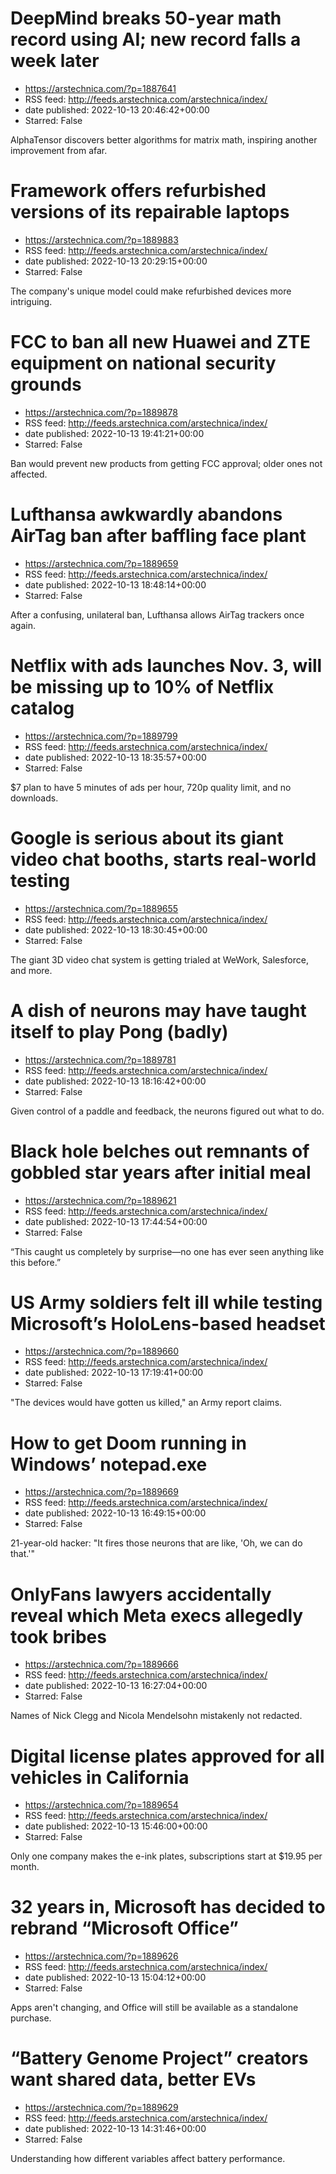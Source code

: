 # DeepMind breaks 50-year math record using AI; new record falls a week later
 - https://arstechnica.com/?p=1887641
 - RSS feed: http://feeds.arstechnica.com/arstechnica/index/
 - date published: 2022-10-13 20:46:42+00:00
 - Starred: False

AlphaTensor discovers better algorithms for matrix math, inspiring another improvement from afar.

# Framework offers refurbished versions of its repairable laptops
 - https://arstechnica.com/?p=1889883
 - RSS feed: http://feeds.arstechnica.com/arstechnica/index/
 - date published: 2022-10-13 20:29:15+00:00
 - Starred: False

The company's unique model could make refurbished devices more intriguing.

# FCC to ban all new Huawei and ZTE equipment on national security grounds
 - https://arstechnica.com/?p=1889878
 - RSS feed: http://feeds.arstechnica.com/arstechnica/index/
 - date published: 2022-10-13 19:41:21+00:00
 - Starred: False

Ban would prevent new products from getting FCC approval; older ones not affected.

# Lufthansa awkwardly abandons AirTag ban after baffling face plant
 - https://arstechnica.com/?p=1889659
 - RSS feed: http://feeds.arstechnica.com/arstechnica/index/
 - date published: 2022-10-13 18:48:14+00:00
 - Starred: False

After a confusing, unilateral ban, Lufthansa allows AirTag trackers once again.

# Netflix with ads launches Nov. 3, will be missing up to 10% of Netflix catalog
 - https://arstechnica.com/?p=1889799
 - RSS feed: http://feeds.arstechnica.com/arstechnica/index/
 - date published: 2022-10-13 18:35:57+00:00
 - Starred: False

$7 plan to have 5 minutes of ads per hour, 720p quality limit, and no downloads.

# Google is serious about its giant video chat booths, starts real-world testing
 - https://arstechnica.com/?p=1889655
 - RSS feed: http://feeds.arstechnica.com/arstechnica/index/
 - date published: 2022-10-13 18:30:45+00:00
 - Starred: False

The giant 3D video chat system is getting trialed at WeWork, Salesforce, and more.

# A dish of neurons may have taught itself to play Pong (badly)
 - https://arstechnica.com/?p=1889781
 - RSS feed: http://feeds.arstechnica.com/arstechnica/index/
 - date published: 2022-10-13 18:16:42+00:00
 - Starred: False

Given control of a paddle and feedback, the neurons figured out what to do.

# Black hole belches out remnants of gobbled star years after initial meal
 - https://arstechnica.com/?p=1889621
 - RSS feed: http://feeds.arstechnica.com/arstechnica/index/
 - date published: 2022-10-13 17:44:54+00:00
 - Starred: False

“This caught us completely by surprise—no one has ever seen anything like this before.”

# US Army soldiers felt ill while testing Microsoft’s HoloLens-based headset
 - https://arstechnica.com/?p=1889660
 - RSS feed: http://feeds.arstechnica.com/arstechnica/index/
 - date published: 2022-10-13 17:19:41+00:00
 - Starred: False

"The devices would have gotten us killed," an Army report claims.

# How to get Doom running in Windows’ notepad.exe
 - https://arstechnica.com/?p=1889669
 - RSS feed: http://feeds.arstechnica.com/arstechnica/index/
 - date published: 2022-10-13 16:49:15+00:00
 - Starred: False

21-year-old hacker: "It fires those neurons that are like, 'Oh, we can do that.'"

# OnlyFans lawyers accidentally reveal which Meta execs allegedly took bribes
 - https://arstechnica.com/?p=1889666
 - RSS feed: http://feeds.arstechnica.com/arstechnica/index/
 - date published: 2022-10-13 16:27:04+00:00
 - Starred: False

Names of Nick Clegg and Nicola Mendelsohn mistakenly not redacted.

# Digital license plates approved for all vehicles in California
 - https://arstechnica.com/?p=1889654
 - RSS feed: http://feeds.arstechnica.com/arstechnica/index/
 - date published: 2022-10-13 15:46:00+00:00
 - Starred: False

Only one company makes the e-ink plates, subscriptions start at $19.95 per month.

# 32 years in, Microsoft has decided to rebrand “Microsoft Office”
 - https://arstechnica.com/?p=1889626
 - RSS feed: http://feeds.arstechnica.com/arstechnica/index/
 - date published: 2022-10-13 15:04:12+00:00
 - Starred: False

Apps aren't changing, and Office will still be available as a standalone purchase.

# “Battery Genome Project” creators want shared data, better EVs
 - https://arstechnica.com/?p=1889629
 - RSS feed: http://feeds.arstechnica.com/arstechnica/index/
 - date published: 2022-10-13 14:31:46+00:00
 - Starred: False

Understanding how different variables affect battery performance.
